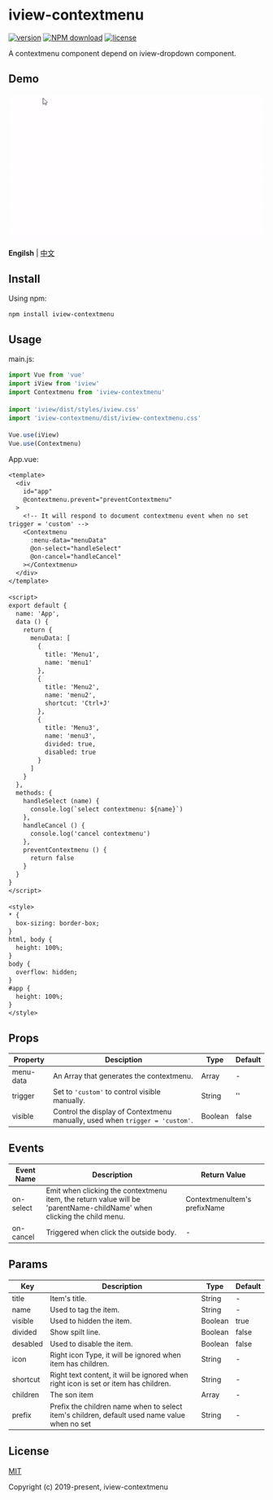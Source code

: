# iview-contextmenu

[![version](https://img.shields.io/github/package-json/v/qmhc/iview-contextmenu.svg)](https://github.com/qmhc/iview-contextmenu)
[![NPM download](https://img.shields.io/npm/v/iview-contextmenu.svg)](https://www.npmjs.com/package/iview-contextmenu)
[![license](https://img.shields.io/github/license/qmhc/iview-contextmenu.svg)](http://opensource.org/licenses/MIT)

A contextmenu component depend on iview-dropdown component.

## Demo

![demo](./public/demo.gif)

**Engilsh** | [中文](./README_ZH.md)

## Install

Using npm:
```
npm install iview-contextmenu
```

## Usage

main.js:
```js
import Vue from 'vue'
import iView from 'iview'
import Contextmenu from 'iview-contextmenu'

import 'iview/dist/styles/iview.css'
import 'iview-contextmenu/dist/iview-contextmenu.css'

Vue.use(iView)
Vue.use(Contextmenu)
```

App.vue:
```vue
<template>
  <div
    id="app"
    @contextmenu.prevent="preventContextmenu"
  >
    <!-- It will respond to document contextmenu event when no set trigger = 'custom' -->
    <Contextmenu
      :menu-data="menuData"
      @on-select="handleSelect"
      @on-cancel="handleCancel"
    ></Contextmenu>
  </div>
</template>

<script>
export default {
  name: 'App',
  data () {
    return {
      menuData: [
        {
          title: 'Menu1',
          name: 'menu1'
        },
        {
          title: 'Menu2',
          name: 'menu2',
          shortcut: 'Ctrl+J'
        },
        {
          title: 'Menu3',
          name: 'menu3',
          divided: true,
          disabled: true
        }
      ]
    }
  },
  methods: {
    handleSelect (name) {
      console.log(`select contextmenu: ${name}`)
    },
    handleCancel () {
      console.log('cancel contextmenu')
    },
    preventContextmenu () {
      return false
    }
  }
}
</script>

<style>
* {
  box-sizing: border-box;
}
html, body {
  height: 100%;
}
body {
  overflow: hidden;
}
#app {
  height: 100%;
}
</style>
```

## Props

|Property|Desciption|Type|Default|
|---|---|---|---|
|menu-data|An Array that generates the contextmenu.|Array|-|
|trigger|Set to `'custom'` to control visible manually.|String|''|
|visible|Control the display of Contextmenu manually, used when `trigger = 'custom'`.|Boolean|false|

## Events

|Event Name|Description|Return Value|
|---|---|---|
|on-select|Emit when clicking the contextmenu item, the return value will be 'parentName-childName' when clicking the child menu.|ContextmenuItem's prefixName|
|on-cancel|Triggered when click the outside body.|-|

## Params

|Key|Description|Type|Default|
|---|---|---|---|
|title|Item's title.|String|-|
|name|Used to tag the item.|String|-|
|visible|Used to hidden the item.|Boolean|true|
|divided|Show spilt line.|Boolean|false|
|desabled|Used to disable the item.|Boolean|false|
|icon|Right icon Type, it will be ignored when item has children.|String|-|
|shortcut|Right text content, it wiil be ignored when right icon is set or item has children.|String|-|
|children|The son item|Array|-|
|prefix|Prefix the children name when to select item's children, default used name value when no set|String|-|

## License

[MIT](http://opensource.org/licenses/MIT)

Copyright (c) 2019-present, iview-contextmenu
